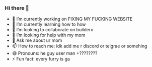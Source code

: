 ### Hi there 👋

- 🔭 I’m currently working on FIXING MY FUCKING WEBSITE
- 🌱 I’m currently learning how to                                       how
- 👯 I’m looking to collaborate on builderx
- 🤔 I’m looking for help with my mom
- 💬 Ask me about ur mom
- 📫 How to reach me: idk add me r discord  or telgrae or somehing
- 😄 Pronouns: he guy user man       +????????
- ⚡ Fun fact: every furry is ga
